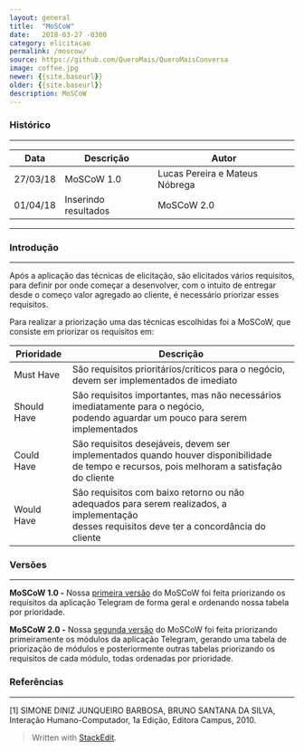 ```yaml
---
layout: general
title:  "MoSCoW"
date:   2018-03-27 -0300
category: elicitacao
permalink: /moscow/
source: https://github.com/QueroMais/QueroMaisConversa
image: coffee.jpg
newer: {{site.baseurl}}
older: {{site.baseurl}}
description: MoSCoW
---
```


### Histórico
_____________

<table class="mdl-data-table mdl-js-data-table  mdl-shadow--2dp">
  <thead>
    <tr>
      <th class="mdl-data-table__cell--non-numeric">Data</th>
      <th class="mdl-data-table__cell--non-numeric">Descrição</th>
      <th class="mdl-data-table__cell--non-numeric">Autor</th>
    </tr>
  </thead>
  <tbody>
    <tr>
      <td class="mdl-data-table__cell--non-numeric">27/03/18</td>
      <td class="mdl-data-table__cell--non-numeric">MoSCoW 1.0</td>
      <td class="mdl-data-table__cell--non-numeric">Lucas Pereira e Mateus Nóbrega</td>
    </tr>
    <tr>
      <td class="mdl-data-table__cell--non-numeric">01/04/18</td>
      <td class="mdl-data-table__cell--non-numeric">Inserindo resultados</td>
      <td class="mdl-data-table__cell--non-numeric">MoSCoW 2.0</td>
    </tr>
  </tbody>
</table>

______________
### Introdução
______________

Após a aplicação das técnicas de elicitação, são elicitados vários requisitos, para definir por onde começar a desenvolver, com o intuito de entregar desde o começo valor agregado ao cliente, é necessário priorizar esses requisitos. 

Para realizar a priorização uma das técnicas escolhidas foi a MoSCoW, que consiste em priorizar os requisitos em:

<table class="mdl-data-table mdl-js-data-table  mdl-shadow--2dp">
  <thead>
    <tr>
      <th class="mdl-data-table__cell--non-numeric">Prioridade</th>
      <th class="mdl-data-table__cell--non-numeric">Descrição</th>
    </tr>
  </thead>
  <tbody>
    <tr>
      <td class="mdl-data-table__cell--non-numeric">Must Have</td>
      <td class="mdl-data-table__cell--non-numeric">São requisitos prioritários/críticos para o negócio, devem ser implementados de imediato</td>
    </tr>
    <tr>
      <td class="mdl-data-table__cell--non-numeric">Should Have</td>
      <td class="mdl-data-table__cell--non-numeric">São requisitos importantes, mas não necessários imediatamente para o negócio,<br> podendo aguardar um pouco para serem implementados</td>
    </tr>
    <tr>
      <td class="mdl-data-table__cell--non-numeric">Could Have</td>
      <td class="mdl-data-table__cell--non-numeric">São requisitos desejáveis, devem ser implementados quando houver disponibilidade <br> de tempo e recursos, pois melhoram a satisfação do cliente</td>
    </tr>
    <tr>
      <td class="mdl-data-table__cell--non-numeric">Would Have</td>
      <td class="mdl-data-table__cell--non-numeric">São requisitos com baixo retorno ou não adequados para serem realizados, a implementação<br> desses requisitos deve ter a concordância do cliente</td>
    </tr>
  </tbody>
</table>

### Versões
------

**MoSCoW 1.0 -** Nossa <a href="{{site.baseurl}}/moscow/1">primeira versão</a> do MoSCoW foi feita priorizando os requisitos da aplicação Telegram de forma geral e ordenando nossa tabela por prioridade.

**MoSCoW 2.0 -** Nossa <a href="{{site.baseurl}}/moscow/2">segunda versão</a> do MoSCoW foi feita priorizando primeiramente os módulos da aplicação Telegram, gerando uma tabela de priorização de módulos e posteriormente outras tabelas priorizando os requisitos de cada módulo, todas ordenadas por prioridade.

### Referências
-----

[1] SIMONE DINIZ JUNQUEIRO BARBOSA, BRUNO SANTANA DA SILVA, Interação Humano-Computador, 1a Edição, Editora Campus, 2010.


> Written with [StackEdit](https://stackedit.io/).